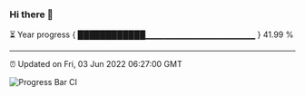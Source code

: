 ### Hi there 👋

⏳ Year progress { ████████████▁▁▁▁▁▁▁▁▁▁▁▁▁▁▁▁▁▁ } 41.99 %

---

⏰ Updated on Fri, 03 Jun 2022 06:27:00 GMT

![Progress Bar CI](https://github.com/ZhaoGui/ZhaoGui/workflows/Progress%20Bar%20CI/badge.svg)
